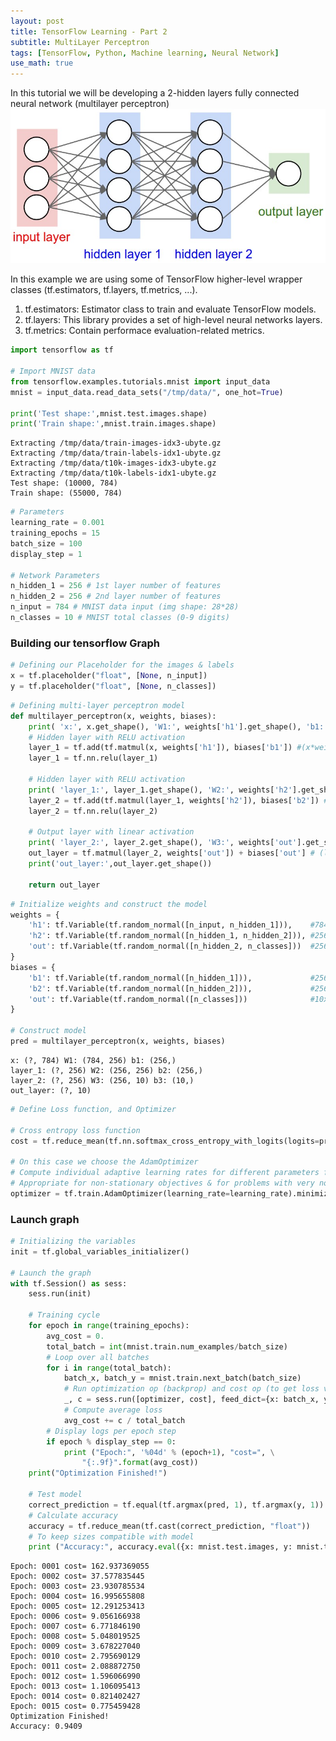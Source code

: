 ```yaml
---
layout: post
title: TensorFlow Learning - Part 2
subtitle: MultiLayer Perceptron
tags: [TensorFlow, Python, Machine learning, Neural Network]
use_math: true
---
```



In this tutorial we will be developing a 2-hidden layers fully connected neural network (multilayer perceptron) 
![png](/img/NeuralNetwork.png)

In this example we are using some of TensorFlow higher-level wrapper classes (tf.estimators, tf.layers, tf.metrics, ...). 
1. tf.estimators: Estimator class to train and evaluate TensorFlow models.
2. tf.layers: This library provides a set of high-level neural networks layers.
3. tf.metrics: Contain performace evaluation-related metrics.


```python
import tensorflow as tf

# Import MNIST data
from tensorflow.examples.tutorials.mnist import input_data
mnist = input_data.read_data_sets("/tmp/data/", one_hot=True)

print('Test shape:',mnist.test.images.shape)
print('Train shape:',mnist.train.images.shape)
```

    Extracting /tmp/data/train-images-idx3-ubyte.gz
    Extracting /tmp/data/train-labels-idx1-ubyte.gz
    Extracting /tmp/data/t10k-images-idx3-ubyte.gz
    Extracting /tmp/data/t10k-labels-idx1-ubyte.gz
    Test shape: (10000, 784)
    Train shape: (55000, 784)
    


```python
# Parameters
learning_rate = 0.001
training_epochs = 15
batch_size = 100
display_step = 1

# Network Parameters
n_hidden_1 = 256 # 1st layer number of features
n_hidden_2 = 256 # 2nd layer number of features
n_input = 784 # MNIST data input (img shape: 28*28)
n_classes = 10 # MNIST total classes (0-9 digits)
```

### Building our tensorflow Graph


```python
# Defining our Placeholder for the images & labels
x = tf.placeholder("float", [None, n_input])
y = tf.placeholder("float", [None, n_classes])
```


```python
# Defining multi-layer perceptron model
def multilayer_perceptron(x, weights, biases):
    print( 'x:', x.get_shape(), 'W1:', weights['h1'].get_shape(), 'b1:', biases['b1'].get_shape())        
    # Hidden layer with RELU activation
    layer_1 = tf.add(tf.matmul(x, weights['h1']), biases['b1']) #(x*weights['h1']) + biases['b1']
    layer_1 = tf.nn.relu(layer_1)

    # Hidden layer with RELU activation
    print( 'layer_1:', layer_1.get_shape(), 'W2:', weights['h2'].get_shape(), 'b2:', biases['b2'].get_shape())        
    layer_2 = tf.add(tf.matmul(layer_1, weights['h2']), biases['b2']) # (layer_1 * weights['h2']) + biases['b2'] 
    layer_2 = tf.nn.relu(layer_2)

    # Output layer with linear activation
    print( 'layer_2:', layer_2.get_shape(), 'W3:', weights['out'].get_shape(), 'b3:', biases['out'].get_shape())        
    out_layer = tf.matmul(layer_2, weights['out']) + biases['out'] # (layer_2 * weights['out']) + biases['out']    
    print('out_layer:',out_layer.get_shape())

    return out_layer
```


```python
# Initialize weights and construct the model
weights = {
    'h1': tf.Variable(tf.random_normal([n_input, n_hidden_1])),    #784x256
    'h2': tf.Variable(tf.random_normal([n_hidden_1, n_hidden_2])), #256x256
    'out': tf.Variable(tf.random_normal([n_hidden_2, n_classes]))  #256x10
}
biases = {
    'b1': tf.Variable(tf.random_normal([n_hidden_1])),             #256x1
    'b2': tf.Variable(tf.random_normal([n_hidden_2])),             #256x1
    'out': tf.Variable(tf.random_normal([n_classes]))              #10x1
}

# Construct model
pred = multilayer_perceptron(x, weights, biases)
```

    x: (?, 784) W1: (784, 256) b1: (256,)
    layer_1: (?, 256) W2: (256, 256) b2: (256,)
    layer_2: (?, 256) W3: (256, 10) b3: (10,)
    out_layer: (?, 10)
    


```python
# Define Loss function, and Optimizer

# Cross entropy loss function
cost = tf.reduce_mean(tf.nn.softmax_cross_entropy_with_logits(logits=pred, labels=y))

# On this case we choose the AdamOptimizer
# Compute individual adaptive learning rates for different parameters from estimates of first and second moments of the gradients
# Appropriate for non-stationary objectives & for problems with very noisy/or sparse gradient, Invariant to diagonal rescale of the gradients
optimizer = tf.train.AdamOptimizer(learning_rate=learning_rate).minimize(cost)
```

### Launch graph


```python
# Initializing the variables
init = tf.global_variables_initializer()

# Launch the graph
with tf.Session() as sess:
    sess.run(init)

    # Training cycle
    for epoch in range(training_epochs):
        avg_cost = 0.
        total_batch = int(mnist.train.num_examples/batch_size)
        # Loop over all batches
        for i in range(total_batch):
            batch_x, batch_y = mnist.train.next_batch(batch_size)
            # Run optimization op (backprop) and cost op (to get loss value)
            _, c = sess.run([optimizer, cost], feed_dict={x: batch_x, y: batch_y})
            # Compute average loss
            avg_cost += c / total_batch
        # Display logs per epoch step
        if epoch % display_step == 0:
            print ("Epoch:", '%04d' % (epoch+1), "cost=", \
                "{:.9f}".format(avg_cost))
    print("Optimization Finished!")

    # Test model
    correct_prediction = tf.equal(tf.argmax(pred, 1), tf.argmax(y, 1))
    # Calculate accuracy
    accuracy = tf.reduce_mean(tf.cast(correct_prediction, "float"))
    # To keep sizes compatible with model
    print ("Accuracy:", accuracy.eval({x: mnist.test.images, y: mnist.test.labels}))
```

    Epoch: 0001 cost= 162.937369055
    Epoch: 0002 cost= 37.577835445
    Epoch: 0003 cost= 23.930785534
    Epoch: 0004 cost= 16.995655808
    Epoch: 0005 cost= 12.291253413
    Epoch: 0006 cost= 9.056166938
    Epoch: 0007 cost= 6.771846190
    Epoch: 0008 cost= 5.048019525
    Epoch: 0009 cost= 3.678227040
    Epoch: 0010 cost= 2.795690129
    Epoch: 0011 cost= 2.088872750
    Epoch: 0012 cost= 1.596066990
    Epoch: 0013 cost= 1.106095413
    Epoch: 0014 cost= 0.821402427
    Epoch: 0015 cost= 0.775459428
    Optimization Finished!
    Accuracy: 0.9409
    
